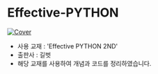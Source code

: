 # Effective-PYTHON
[![Cover](./cover.jpg)](https://effectivepython.com)

- 사용 교재 : 'Effective PYTHON 2ND'
- 출판사 : 길벗
- 해당 교재를 사용하여 개념과 코드를 정리하였습니다.
